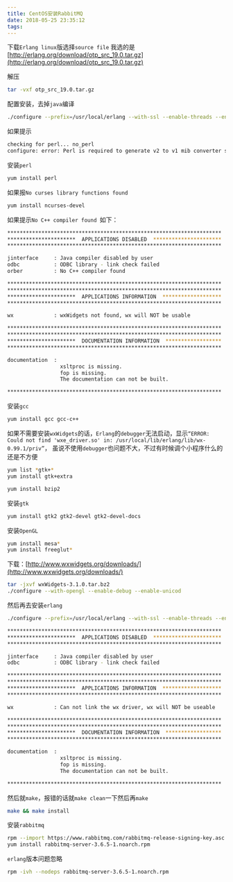 ```yaml
---
title: CentOS安装RabbitMQ
date: 2018-05-25 23:35:12
tags:
---
```

下载`Erlang linux`版选择`source file`   我选的是[http://erlang.org/download/otp_src_19.0.tar.gz](http://erlang.org/download/otp_src_19.0.tar.gz)

解压
```bash
tar -vxf otp_src_19.0.tar.gz 
```
配置安装，去掉`java`编译

```bash
./configure --prefix=/usr/local/erlang --with-ssl --enable-threads --enable-smp-support --enable-kernel-poll --enable-hipe --without-javac
```
如果提示
```bash
checking for perl... no_perl
configure: error: Perl is required to generate v2 to v1 mib converter script
```
安装`perl`
```bash
yum install perl
```
如果报`No curses library functions found`
```bash
yum install ncurses-devel
```
如果提示`No C++ compiler found `如下：
```bash
*********************************************************************
**********************  APPLICATIONS DISABLED  **********************
*********************************************************************

jinterface     : Java compiler disabled by user
odbc           : ODBC library - link check failed
orber          : No C++ compiler found

*********************************************************************
*********************************************************************
**********************  APPLICATIONS INFORMATION  *******************
*********************************************************************

wx             : wxWidgets not found, wx will NOT be usable

*********************************************************************
*********************************************************************
**********************  DOCUMENTATION INFORMATION  ******************
*********************************************************************

documentation  : 
                 xsltproc is missing.
                 fop is missing.
                 The documentation can not be built.

*********************************************************************
```
安装`gcc`
```bash
yum install gcc gcc-c++
```

如果不需要安装`wxWidgets`的话，`Erlang`的`debugger`无法启动，显示`“ERROR: Could not find 'wxe_driver.so' in: /usr/local/lib/erlang/lib/wx-0.99.1/priv”`，
虽说不使用`debugger`也问题不大，不过有时候调个小程序什么的还是不方便
```bash
yum list *gtk+*    
yum install gtk+extra
```
```bash
yum install bzip2
```
安装`gtk`
```bash
yum install gtk2 gtk2-devel gtk2-devel-docs
```
安装`OpenGL`
```bash
yum install mesa*
yum install freeglut*
```

下载：[http://www.wxwidgets.org/downloads/](http://www.wxwidgets.org/downloads/)
```bash
tar -jxvf wxWidgets-3.1.0.tar.bz2
./configure --with-opengl --enable-debug --enable-unicod
```


然后再去安装`erlang`
```bash
./configure --prefix=/usr/local/erlang --with-ssl --enable-threads --enable-smp-support --enable-kernel-poll --enable-hipe --without-javac

*********************************************************************
**********************  APPLICATIONS DISABLED  **********************
*********************************************************************

jinterface     : Java compiler disabled by user
odbc           : ODBC library - link check failed

*********************************************************************
*********************************************************************
**********************  APPLICATIONS INFORMATION  *******************
*********************************************************************

wx             : Can not link the wx driver, wx will NOT be useable

*********************************************************************
*********************************************************************
**********************  DOCUMENTATION INFORMATION  ******************
*********************************************************************

documentation  : 
                 xsltproc is missing.
                 fop is missing.
                 The documentation can not be built.

*********************************************************************
```


然后就`make`，报错的话就`make clean`一下然后再`make`
```bash
make && make install
```


安装`rabbitmq`
```bash
rpm --import https://www.rabbitmq.com/rabbitmq-release-signing-key.asc
yum install rabbitmq-server-3.6.5-1.noarch.rpm
```
`erlang`版本问题忽略
```bash
rpm -ivh --nodeps rabbitmq-server-3.6.5-1.noarch.rpm
```